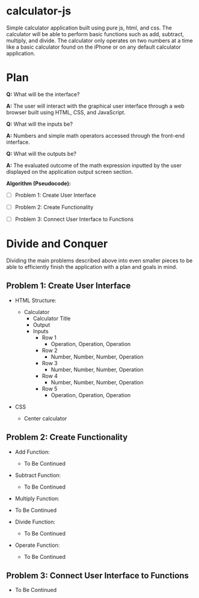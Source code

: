 # calculator-js
Simple calculator application built using pure js, html, and css. The calculator will be able to perform basic functions such as add, subtract, multiply, and divide. The calculator only operates on two numbers at a time like a basic calculator found on the iPhone or on any default calculator application. 
# Plan
**Q:** What will be the interface?

**A:** The user will interact with the graphical user interface through a web browser built using HTML, CSS, and JavaScript.

**Q:** What will the inputs be?

**A:** Numbers and simple math operators accessed through the front-end interface.

**Q:** What will the outputs be?

**A:** The evaluated outcome of the math expression inputted by the user displayed on the application output screen section.

**Algorithm (Pseudocode):**

- [ ] Problem 1: Create User Interface

- [ ] Problem 2: Create Functionality

- [ ] Problem 3: Connect User Interface to Functions

# Divide and Conquer
Dividing the main problems described above into even smaller pieces to be able to efficiently finish the application with a plan and goals in mind.
## Problem 1: Create User Interface

* HTML Structure:
  * Calculator
    * Calculator Title
    * Output
    * Inputs
      * Row 1
        * Operation, Operation, Operation
      * Row 2
        * Number, Number, Number, Operation
      * Row 3
        * Number, Number, Number, Operation
      * Row 4
        * Number, Number, Number, Operation
      * Row 5
        * Operation, Operation, Operation

* CSS
  * Center calculator

## Problem 2: Create Functionality

* Add Function:
  * To Be Continued

* Subtract Function:
  * To Be Continued

* Multiply Function:
* To Be Continued

* Divide Function:
  * To Be Continued

* Operate Function:
  * To Be Continued

## Problem 3: Connect User Interface to Functions

* To Be Continued

